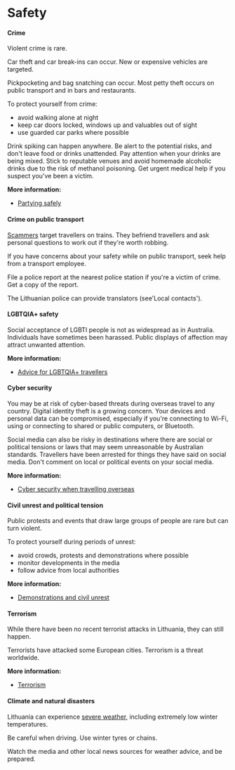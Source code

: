 # Safety

#### Crime

Violent crime is rare.

Car theft and car break-ins can occur. New or expensive vehicles are targeted.

Pickpocketing and bag snatching can occur. Most petty theft occurs on public transport and in bars and restaurants.

To protect yourself from crime:

* avoid walking alone at night
* keep car doors locked, windows up and valuables out of sight
* use guarded car parks where possible

Drink spiking can happen anywhere. Be alert to the potential risks, and don't leave food or drinks unattended. Pay attention when your drinks are being mixed. Stick to reputable venues and avoid homemade alcoholic drinks due to the risk of methanol poisoning. Get urgent medical help if you suspect you've been a victim.

**More information:**

* [Partying safely](/before-you-go/safety/partying "Partying safely")

#### Crime on public transport

[Scammers](/before-you-go/safety/scams "Scams that affect travellers") target travellers on trains. They befriend travellers and ask personal questions to work out if they're worth robbing.

If you have concerns about your safety while on public transport, seek help from a transport employee.

File a police report at the nearest police station if you're a victim of crime. Get a copy of the report.

The Lithuanian police can provide translators (see'Local contacts').

#### LGBTQIA+ safety

Social acceptance of LGBTI people is not as widespread as in Australia. Individuals have sometimes been harassed. Public displays of affection may attract unwanted attention. 

**More information:**

* [Advice for LGBTQIA+ travellers](/before-you-go/who-you-are/LGBTQIA "Advice for LGBTQIA+ travellers")

#### Cyber security

You may be at risk of cyber-based threats during overseas travel to any country. Digital identity theft is a growing concern. Your devices and personal data can be compromised, especially if you're connecting to Wi-Fi, using or connecting to shared or public computers, or Bluetooth. 

Social media can also be risky in destinations where there are social or political tensions or laws that may seem unreasonable by Australian standards. Travellers have been arrested for things they have said on social media. Don't comment on local or political events on your social media. 

**More information:**

* [Cyber security when travelling overseas](/before-you-go/staying-safe/cyber-security "Cyber security when travelling overseas")

#### Civil unrest and political tension

Public protests and events that draw large groups of people are rare but can turn violent.

To protect yourself during periods of unrest:

* avoid crowds, protests and demonstrations where possible
* monitor developments in the media
* follow advice from local authorities

**More information:**

* [Demonstrations and civil unrest](/before-you-go/safety/protests-civil-unrest "Protests and civil unrest")

#### Terrorism

While there have been no recent terrorist attacks in Lithuania, they can still happen.

Terrorists have attacked some European cities. Terrorism is a threat worldwide.

**More information:**

* [Terrorism](/before-you-go/safety/terrorism "Terrorism")

#### Climate and natural disasters

Lithuania can experience [severe weather](/while-youre-away/crisis-or-emergency/severe-weather-incident "There's a severe weather incident"), including extremely low winter temperatures.

Be careful when driving. Use winter tyres or chains.

Watch the media and other local news sources for weather advice, and be prepared.